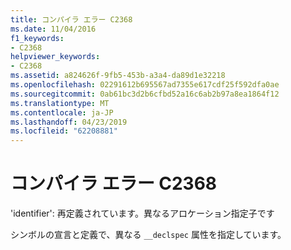 ```yaml
---
title: コンパイラ エラー C2368
ms.date: 11/04/2016
f1_keywords:
- C2368
helpviewer_keywords:
- C2368
ms.assetid: a824626f-9fb5-453b-a3a4-da89d1e32218
ms.openlocfilehash: 02291612b695567ad7355e617cdf25f592dfa0ae
ms.sourcegitcommit: 0ab61bc3d2b6cfbd52a16c6ab2b97a8ea1864f12
ms.translationtype: MT
ms.contentlocale: ja-JP
ms.lasthandoff: 04/23/2019
ms.locfileid: "62208881"
---
```

# <a name="compiler-error-c2368"></a>コンパイラ エラー C2368

'identifier': 再定義されています。異なるアロケーション指定子です

シンボルの宣言と定義で、異なる `__declspec` 属性を指定しています。